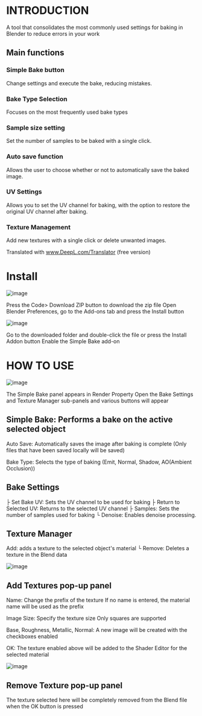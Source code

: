 # INTRODUCTION
A tool that consolidates the most commonly used settings for baking in Blender to reduce errors in your work

## Main functions
### Simple Bake button
Change settings and execute the bake, reducing mistakes.
### Bake Type Selection
Focuses on the most frequently used bake types
### Sample size setting
Set the number of samples to be baked with a single click.
### Auto save function
Allows the user to choose whether or not to automatically save the baked image.
### UV Settings
Allows you to set the UV channel for baking, with the option to restore the original UV channel after baking.
### Texture Management
Add new textures with a single click or delete unwanted images.

Translated with www.DeepL.com/Translator (free version)

# Install

![image](https://github.com/InamuraJIN/SimpleBake/assets/60126349/accd6f34-5e23-4259-bbf5-224541eb8a7f)

Press the Code> Download ZIP button to download the zip file
Open Blender Preferences, go to the Add-ons tab and press the Install button

![image](https://github.com/InamuraJIN/SimpleBake/assets/60126349/c97d7d05-4863-47e3-baae-30f258551d5e)

Go to the downloaded folder and double-click the file or press the Install Addon button
Enable the Simple Bake add-on

# HOW TO USE

![image](https://github.com/InamuraJIN/SimpleBake/assets/60126349/3c5d1367-ae78-4d99-bb1d-1a7f30db81c3)

The Simple Bake panel appears in Render Property
Open the Bake Settings and Texture Manager sub-panels and various buttons will appear

## Simple Bake: Performs a bake on the active selected object

Auto Save: Automatically saves the image after baking is complete
    (Only files that have been saved locally will be saved)

Bake Type: Selects the type of baking
		(Emit, Normal, Shadow, AO(Ambient Occlusion))

## Bake Settings
├ Set Bake UV: Sets the UV channel to be used for baking
├ Return to Selected UV: Returns to the selected UV channel
├ Samples: Sets the number of samples used for baking
└ Denoise: Enables denoise processing.

## Texture Manager
Add: adds a texture to the selected object's material
└ Remove: Deletes a texture in the Blend data

![image](https://github.com/InamuraJIN/SimpleBake/assets/60126349/c846939b-18ba-4f38-bf15-9d979dd623e3)

## Add Textures pop-up panel

Name: Change the prefix of the texture
If no name is entered, the material name will be used as the prefix

Image Size: Specify the texture size
Only squares are supported

Base, Roughness, Metallic, Normal: A new image will be created with the checkboxes enabled

OK: The texture enabled above will be added to the Shader Editor for the selected material

![image](https://github.com/InamuraJIN/SimpleBake/assets/60126349/9bf12e3a-c348-4d15-afc1-7a3b868a213b)

## Remove Texture pop-up panel

The texture selected here will be completely removed from the Blend file when the OK button is pressed
